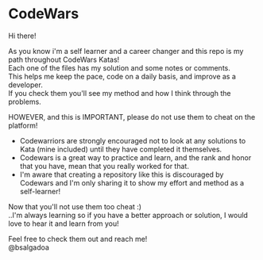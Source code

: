 # CodeWars

Hi there!

As you know i'm a self learner and a career changer and this repo is my path throughout CodeWars Katas!
<br>Each one of the files has my solution and some notes or comments.
<br>This helps me keep the pace, code on a daily basis, and improve as a developer.
<br>If you check them you'll see my method and how I think through the problems.

HOWEVER, and this is IMPORTANT, please do not use them to cheat on the platform!
   * Codewarriors are strongly encouraged not to look at any solutions to Kata (mine included) until they have completed it themselves.
   * Codewars is a great way to practice and learn, and the rank and honor that you have, mean that you really worked for that.
   * I'm aware that creating a repository like this is discouraged by Codewars and I'm only sharing it to show my effort and method as a self-learner!

Now that you'll not use them too cheat :)
<br>..I'm always learning so if you have a better approach or solution, I would love to hear it and learn from you!

Feel free to check them out and reach me!
<br>@bsalgadoa
